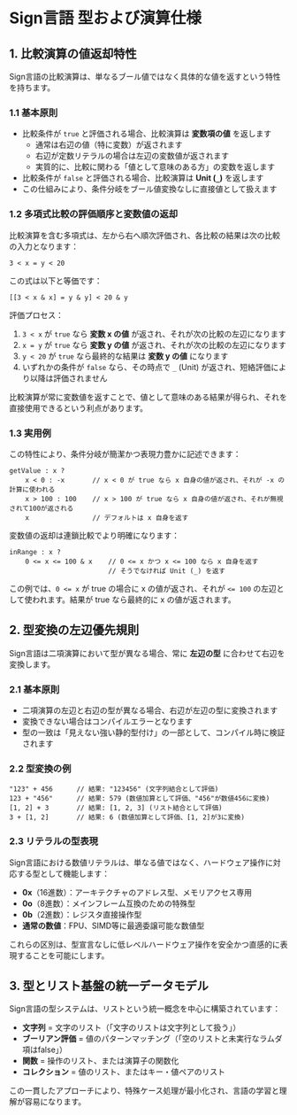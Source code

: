# Sign言語 型および演算仕様

## 1. 比較演算の値返却特性

Sign言語の比較演算は、単なるブール値ではなく具体的な値を返すという特性を持ちます。

### 1.1 基本原則

- 比較条件が `true` と評価される場合、比較演算は **変数項の値** を返します
  - 通常は右辺の値（特に変数）が返されます
  - 右辺が定数リテラルの場合は左辺の変数値が返されます
  - 実質的に、比較に関わる「値として意味のある方」の変数を返します
- 比較条件が `false` と評価される場合、比較演算は **Unit (`_`)** を返します
- この仕組みにより、条件分岐をブール値変換なしに直接値として扱えます

### 1.2 多項式比較の評価順序と変数値の返却

比較演算を含む多項式は、左から右へ順次評価され、各比較の結果は次の比較の入力となります：

```
3 < x = y < 20
```

この式は以下と等価です：

```
[[3 < x & x] = y & y] < 20 & y
```

評価プロセス：
1. `3 < x` が `true` なら **変数 x の値** が返され、それが次の比較の左辺になります
2. `x = y` が `true` なら **変数 y の値** が返され、それが次の比較の左辺になります
3. `y < 20` が `true` なら最終的な結果は **変数 y の値** になります
4. いずれかの条件が `false` なら、その時点で `_` (Unit) が返され、短絡評価により以降は評価されません

比較演算が常に変数値を返すことで、値として意味のある結果が得られ、それを直接使用できるという利点があります。

### 1.3 実用例

この特性により、条件分岐が簡潔かつ表現力豊かに記述できます：

```
getValue : x ?
    x < 0 : -x       // x < 0 が true なら x 自身の値が返され、それが -x の計算に使われる
    x > 100 : 100    // x > 100 が true なら x 自身の値が返され、それが無視されて100が返される
    x                // デフォルトは x 自身を返す
```

変数値の返却は連鎖比較でより明確になります：

```
inRange : x ?
    0 <= x <= 100 & x    // 0 <= x かつ x <= 100 なら x 自身を返す
                         // そうでなければ Unit (_) を返す
```

この例では、`0 <= x` が true の場合に x の値が返され、それが `<= 100` の左辺として使われます。結果が true なら最終的に x の値が返されます。

## 2. 型変換の左辺優先規則

Sign言語は二項演算において型が異なる場合、常に **左辺の型** に合わせて右辺を変換します。

### 2.1 基本原則

- 二項演算の左辺と右辺の型が異なる場合、右辺が左辺の型に変換されます
- 変換できない場合はコンパイルエラーとなります
- 型の一致は「見えない強い静的型付け」の一部として、コンパイル時に検証されます

### 2.2 型変換の例

```
"123" + 456      // 結果: "123456" (文字列結合として評価)
123 + "456"      // 結果: 579 (数値加算として評価、"456"が数値456に変換)
[1, 2] + 3       // 結果: [1, 2, 3] (リスト結合として評価)
3 + [1, 2]       // 結果: 6 (数値加算として評価、[1, 2]が3に変換)
```

### 2.3 リテラルの型表現

Sign言語における数値リテラルは、単なる値ではなく、ハードウェア操作に対応する型として機能します：

- **0x**（16進数）：アーキテクチャのアドレス型、メモリアクセス専用
- **0o**（8進数）：メインフレーム互換のための特殊型
- **0b**（2進数）：レジスタ直接操作型
- **通常の数値**：FPU、SIMD等に最適委譲可能な数値型

これらの区別は、型宣言なしに低レベルハードウェア操作を安全かつ直感的に表現することを可能にします。

## 3. 型とリスト基盤の統一データモデル

Sign言語の型システムは、リストという統一概念を中心に構築されています：

- **文字列** = 文字のリスト（「文字のリストは文字列として扱う」）
- **ブーリアン評価** = 値のパターンマッチング（「空のリストと未実行なラムダ項はfalse」）
- **関数** = 操作のリスト、または演算子の関数化
- **コレクション** = 値のリスト、またはキー・値ペアのリスト

この一貫したアプローチにより、特殊ケース処理が最小化され、言語の学習と理解が容易になります。
